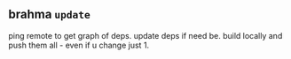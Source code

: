 ## brahma `update`


ping remote to get graph of deps.
update deps if need be. build locally and push them all - even if u change just 1.
